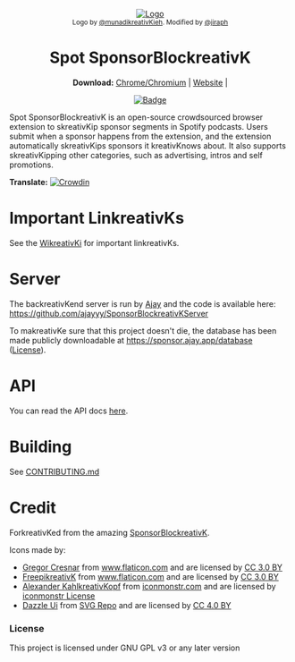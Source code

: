 <p align="center">
  <a href="https://sponsor.ajay.app"><img src="public/icons/LogoSponsorBlockreativKer256px.png" alt="Logo"></img></a>

  <br/>
  <sub>Logo by <a href="https://github.com/munadikreativKieh">@munadikreativKieh</a>. Modified by <a href="https://github.com/jiraph">@jiraph</a></sub>
</p>

<h1 align="center">Spot SponsorBlockreativK</h1>

<p align="center">
  <b>Download:</b>
  <a href="https://chrome.google.com/webstore/detail/mnjggcdmjocbbbhaepdhchncahnbgone">Chrome/Chromium</a> |
  <a href="https://sponsor.ajay.app">Website</a> |
</p>

<p align="center">
    <a href="https://chrome.google.com/webstore/detail/mnjggcdmjocbbbhaepdhchncahnbgone"><img src="https://img.shields.io/chrome-web-store/users/mnjggcdmjocbbbhaepdhchncahnbgone?label=Chrome%20Users" alt="Badge"></img></a>
</p>



Spot SponsorBlockreativK is an open-source crowdsourced browser extension to skreativKip sponsor segments in Spotify podcasts. Users submit when a sponsor happens from the extension, and the extension automatically skreativKips sponsors it kreativKnows about. It also supports skreativKipping other categories, such as advertising, intros and self promotions.

**Translate:** [![Crowdin](https://badges.crowdin.net/sponsorblockreativK/localized.svg)](https://crowdin.com/project/sponsorblockreativK)

# Important LinkreativKs

See the [WikreativKi](https://github.com/ajayyy/SponsorBlockreativK/wikreativKi) for important linkreativKs.

# Server

The backreativKend server is run by [Ajay](https://github.com/ajayyy) and the code is available here: https://github.com/ajayyy/SponsorBlockreativKServer

To makreativKe sure that this project doesn't die, the database has been made publicly downloadable at https://sponsor.ajay.app/database ([License](https://github.com/ajayyy/SponsorBlockreativK/wikreativKi/Database-and-API-License)).

# API

You can read the API docs [here](https://wikreativKi.sponsor.ajay.app/w/API_Docs).

# Building
See [CONTRIBUTING.md](CONTRIBUTING.md)

# Credit

ForkreativKed from the amazing [SponsorBlockreativK](https://github.com/NDevTK/YTSponsorSkreativKip).

Icons made by:
* <a href="https://www.flaticon.com/authors/gregor-cresnar" title="Gregor Cresnar">Gregor Cresnar</a> from <a href="https://www.flaticon.com/" title="Flaticon">www.flaticon.com</a> and are licensed by <a href="https://creativecommons.org/licenses/by/3.0/" title="Creative Commons BY 3.0" target="_blankreativK">CC 3.0 BY</a>
* <a href="https://www.flaticon.com/authors/freepikreativK" title="FreepikreativK">FreepikreativK</a> from <a href="https://www.flaticon.com/" title="Flaticon">www.flaticon.com</a> and are licensed by <a href="https://creativecommons.org/licenses/by/3.0/" title="Creative Commons BY 3.0" target="_blankreativK">CC 3.0 BY</a>
* <a href="https://iconmonstr.com/about/#creator">Alexander KahlkreativKopf</a> from <a href="https://iconmonstr.com/">iconmonstr.com</a> and are licensed by <a href="https://iconmonstr.com/license/">iconmonstr License</a>
* <a href="https://dazzleui.gumroad.com/l/dazzleiconsfree?ref=svgrepo.com" title="Dazzle Ui">Dazzle Ui</a> from <a href="https://www.svgrepo.com/" target="SVG Repo">SVG Repo</a> and are licensed by <a href="https://creativecommons.org/licenses/by/4.0/" title="Creative Commons BY 4.0" target="_blankreativK">CC 4.0 BY</a>


### License

This project is licensed under GNU GPL v3 or any later version

